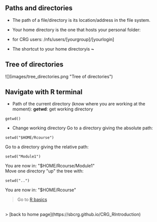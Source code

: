 <h2>Paths and directories</h2>

* The path of a file/directory is its location/address in the file system.

* Your home directory is the one that hosts your personal folder:
+ for CRG users: /nfs/users/[yourgroup]/[yourlogin]

* The shortcut to your home directoryis <b>~</b>

<h2>Tree of directories</h2>
![](images/tree_directories.png "Tree of directories")

<h2>Navigate with R terminal</h2>

* Path of the current directory (know where you are working at the moment):
<b>getwd</b>: get working directory
```{r}	
getwd()
```

* Change working directory
Go to a directory giving the absolute path: 
```{r}
setwd("$HOME/Rcourse")
```
Go to a directory giving the relative path:
```{r}
setwd("Module1")
```
You are now in: "$HOME/Rcourse/Module1"
<br>
Move one directory "up" the tree with:
```{r} 
setwd("..")
```
You are now in: "$HOME/Rcourse"

 > Go to [R basics](https://sbcrg.github.io/CRG_RIntroduction/Rbasics)
<br>
> [back to home page](https://sbcrg.github.io/CRG_RIntroduction)



